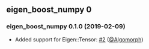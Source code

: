 ## eigen_boost_numpy 0

### eigen_boost_numpy 0.1.0 (2019-02-09)

* Added support for Eigen::Tensor: [#2](https://github.com/personalrobotics/boost_numpy_eigen/pull/2) ([@Algomorph](https://github.com/Algomorph))
